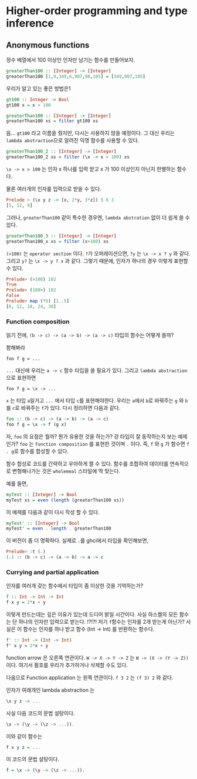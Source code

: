# Higher-order programming and type inference

## Anonymous functions

정수 배열에서 100 이상인 인자만 남기는 함수를 만들어보자.
```haskell
greaterThan100 :: [Integer] -> [Integer]
greaterThan100 [1,9,349,6,907,98,105] = [349,907,105]
```

우리가 알고 있는 좋은 방법은1

```haskell
gt100 :: Integer -> Bool
gt100 x = x > 100

greaterThan100 :: [Integer] -> [Integer]
greaterThan100 xs = filter gt100 xs
```

음... `gt100` 라고 이름을 줬지만, 다시는 사용하지 않을 예정이다. 그 대신 우리는 `lambda abstraction`으로 알려진 익명 함수를 사용할 수 있다.

```haskell
greaterThan100_2 :: [Integer] -> [Integer]
greaterThan100_2 xs = filter (\x -> x > 100) xs
```

`\x -> x > 100` 는 인자 x 하나를 입력 받고 x 가 100 이상인지 아닌지 판별하는 함수다.

물론 여러개의 인자를 입력으로 받을 수 있다.

```haskell
Prelude > (\x y z -> [x, 2*y, 3*z]) 5 6 3
[5, 12, 9]
```

그러나, `greaterThan100` 같이 특수한 경우엔, `lambda abstration` 없이 더 쉽게 쓸 수 있다.

```haskell
greaterThan100_3 :: [Integer] -> [Integer]
greaterThan100_x xs = filter (x>100) xs
```

`(>100)` 는 `operator section` 이다. `?`가 오퍼레이션으면, `?y` 는 `\x -> x ? y` 와 같다. 그리고 `y?` 는 `\x -> y ? x` 과 같다. 그렇기 때문에, 인자가 하나의 경우 이렇게 표현할 수 있다.

```haskell
Prelude> (>100) 102
True
Prelude> (100>) 102
False
Prelude> map (*6) [1..5]
[6, 12, 18, 24, 30]
```

### Function composition
읽기 전에, `(b -> c) -> (a -> b) -> (a -> c)` 타입의 함수는 어떻게 쓸까?

함해봐라

```
foo f g = ...
```

`...` 대신에 우리는 `a -> c` 함수 타입을 쓸 필요가 있다. 그리고 `lambda abstraction` 으로 표현하면

```
foo f g = \x -> ...
```

`x` 는 타입 `a`일거고 `...` 에서 타입 `c`를 표현해야한다. 우리는 `a`에서 `b`로 바꿔주는 `g` 와 `b` 를 `c`로 바꿔주는 `f`가 있다. 다시 정리하면 다음과 같다.

```haskell
foo :: (b -> c) -> (a -> b) -> (a -> c)
foo f g = \x -> f (g x)
```

자, `foo` 의 요점은 뭘까? 뭔가 유용한 것을 하는가? 걍 타입이 잘 동작하는지 보는 예제인가? `foo` 는 `function composition` 를 표현한 것이며 `.` 이다. 즉, `f` 와 `g` 가 함수면 `f . g`로 함수를 합성할 수 있다.

함수 합성로 코드를 간략하고 우아하게 짤 수 있다. 함수를 조합하여 데이터를 연속적으로 변형해나가는 것은 `wholemeal` 스타일에 딱 맞는다.

예를 들면,

```haskell
myTest :: [Integer] -> Bool
myTest xs = even (length (greaterThan100 xs))
```

이 예제를 다음과 같이 다시 작성 할 수 있다.

```haskell
myTest' :: [Integer] -> Bool
myTest' = even . length . greaterThan100
```

이 버전이 좀 더 명확하다. 실제로 `.`를 ghci에서 타입을 확인해보면,

```haskell
Prelude> :t (.)
(.) :: (b -> c) -> (a -> b) -> a -> c
```

### Currying and partial application
인자를 여러개 갖는 함수에서 타입이 좀 이상한 것을 기억하는가?

```haskell
f :: Int -> Int -> Int
f x y = 2*x + y
```

이렇게 만드는데는 깊은 이유가 있는데 드디어 밝일 시간이다. 사실 하스켈의 모든 함수는 단 하나의 인자만 입력으로 받는다. !?!?! 저기 `f`함수는 인자를 2개 받는게 아닌가? 사실은 이 함수는 인자를 하나 받고 함수 (Int -> Int) 를 반환하는 함수다.


```haskell
f' :: Int -> (Int -> Int)
f' x y = 2*x + y
```

function arrow 은 오른쪽 연관이다. `W -> X -> Y -> Z` 는 `W -> (X -> (Y -> Z))` 이다. 여기서 활호를 우리가 추가하거나 삭제할 수도 있다.

다음으로 Function application 는 왼쪽 연관이다. `f 3 2` 는 `(f 3) 2` 와 같다.

인자가 여래개인 lambda abstraction 는

```haskell
\x y z -> ...
```

사실 다음 코드의 문법 설탕이다.

```haskell
\x -> (\y -> (\z -> ...)).
```

이와 같이 함수는

```haskell
f x y z = ...
```

이 코드의 문법 설탕이다.

```haskell
f = \x -> (\y -> (\z -> ...)).
```
